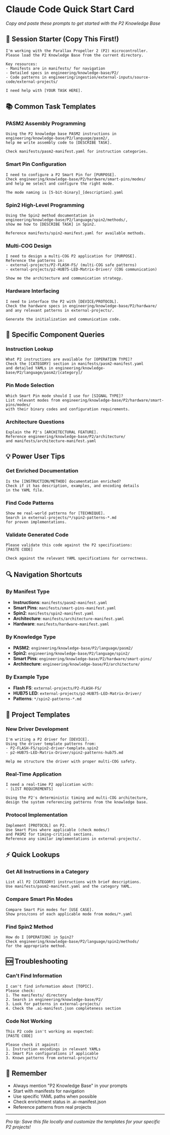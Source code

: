 # Claude Code Quick Start Card
*Copy and paste these prompts to get started with the P2 Knowledge Base*

## 🚀 Session Starter (Copy This First!)

```
I'm working with the Parallax Propeller 2 (P2) microcontroller. 
Please load the P2 Knowledge Base from the current directory.

Key resources:
- Manifests are in manifests/ for navigation
- Detailed specs in engineering/knowledge-base/P2/
- Code patterns in engineering/ingestion/external-inputs/source-code/external-projects/

I need help with [YOUR TASK HERE].
```

## 📚 Common Task Templates

### PASM2 Assembly Programming
```
Using the P2 knowledge base PASM2 instructions in 
engineering/knowledge-base/P2/language/pasm2/, 
help me write assembly code to [DESCRIBE TASK].

Check manifests/pasm2-manifest.yaml for instruction categories.
```

### Smart Pin Configuration
```
I need to configure a P2 Smart Pin for [PURPOSE].
Check engineering/knowledge-base/P2/hardware/smart-pins/modes/
and help me select and configure the right mode.

The mode naming is [5-bit-binary]_[description].yaml
```

### Spin2 High-Level Programming
```
Using the Spin2 method documentation in 
engineering/knowledge-base/P2/language/spin2/methods/,
show me how to [DESCRIBE TASK] in Spin2.

Reference manifests/spin2-manifest.yaml for available methods.
```

### Multi-COG Design
```
I need to design a multi-COG P2 application for [PURPOSE].
Reference the patterns in:
- external-projects/P2-FLASH-FS/ (multi-COG safe patterns)
- external-projects/p2-HUB75-LED-Matrix-Driver/ (COG communication)

Show me the architecture and communication strategy.
```

### Hardware Interfacing
```
I need to interface the P2 with [DEVICE/PROTOCOL].
Check the hardware specs in engineering/knowledge-base/P2/hardware/
and any relevant patterns in external-projects/.

Generate the initialization and communication code.
```

## 🎯 Specific Component Queries

### Instruction Lookup
```
What P2 instructions are available for [OPERATION TYPE]?
Check the [CATEGORY] section in manifests/pasm2-manifest.yaml
and detailed YAMLs in engineering/knowledge-base/P2/language/pasm2/[category]/
```

### Pin Mode Selection
```
Which Smart Pin mode should I use for [SIGNAL TYPE]?
List relevant modes from engineering/knowledge-base/P2/hardware/smart-pins/modes/
with their binary codes and configuration requirements.
```

### Architecture Questions
```
Explain the P2's [ARCHITECTURAL FEATURE].
Reference engineering/knowledge-base/P2/architecture/
and manifests/architecture-manifest.yaml
```

## 💡 Power User Tips

### Get Enriched Documentation
```
Is the [INSTRUCTION/METHOD] documentation enriched?
Check if it has description, examples, and encoding details
in the YAML file.
```

### Find Code Patterns
```
Show me real-world patterns for [TECHNIQUE].
Search in external-projects/*/spin2-patterns-*.md
for proven implementations.
```

### Validate Generated Code
```
Please validate this code against the P2 specifications:
[PASTE CODE]

Check against the relevant YAML specifications for correctness.
```

## 🔍 Navigation Shortcuts

### By Manifest Type
- **Instructions**: `manifests/pasm2-manifest.yaml`
- **Smart Pins**: `manifests/smart-pins-manifest.yaml`
- **Spin2**: `manifests/spin2-manifest.yaml`
- **Architecture**: `manifests/architecture-manifest.yaml`
- **Hardware**: `manifests/hardware-manifest.yaml`

### By Knowledge Type
- **PASM2**: `engineering/knowledge-base/P2/language/pasm2/`
- **Spin2**: `engineering/knowledge-base/P2/language/spin2/`
- **Smart Pins**: `engineering/knowledge-base/P2/hardware/smart-pins/`
- **Architecture**: `engineering/knowledge-base/P2/architecture/`

### By Example Type
- **Flash FS**: `external-projects/P2-FLASH-FS/`
- **HUB75 LED**: `external-projects/p2-HUB75-LED-Matrix-Driver/`
- **Patterns**: `*/spin2-patterns-*.md`

## 🎨 Project Templates

### New Driver Development
```
I'm writing a P2 driver for [DEVICE].
Using the driver template patterns from:
- P2-FLASH-FS/spin2-driver-template.spin2
- p2-HUB75-LED-Matrix-Driver/spin2-patterns-hub75.md

Help me structure the driver with proper multi-COG safety.
```

### Real-Time Application
```
I need a real-time P2 application with:
- [LIST REQUIREMENTS]

Using the P2's deterministic timing and multi-COG architecture,
design the system referencing patterns from the knowledge base.
```

### Protocol Implementation
```
Implement [PROTOCOL] on P2.
Use Smart Pins where applicable (check modes/)
and PASM2 for timing-critical sections.
Reference any similar implementations in external-projects/.
```

## ⚡ Quick Lookups

### Get All Instructions in a Category
```
List all P2 [CATEGORY] instructions with brief descriptions.
Use manifests/pasm2-manifest.yaml and the category YAML.
```

### Compare Smart Pin Modes
```
Compare Smart Pin modes for [USE CASE].
Show pros/cons of each applicable mode from modes/*.yaml
```

### Find Spin2 Method
```
How do I [OPERATION] in Spin2?
Check engineering/knowledge-base/P2/language/spin2/methods/
for the appropriate method.
```

## 🆘 Troubleshooting

### Can't Find Information
```
I can't find information about [TOPIC].
Please check:
1. The manifests/ directory
2. Search in engineering/knowledge-base/P2/
3. Look for patterns in external-projects/
4. Check the .ai-manifest.json completeness section
```

### Code Not Working
```
This P2 code isn't working as expected:
[PASTE CODE]

Please check it against:
1. Instruction encodings in relevant YAMLs
2. Smart Pin configurations if applicable
3. Known patterns from external-projects/
```

## 📝 Remember

- Always mention "P2 Knowledge Base" in your prompts
- Start with manifests for navigation
- Use specific YAML paths when possible
- Check enrichment status in .ai-manifest.json
- Reference patterns from real projects

---

*Pro tip: Save this file locally and customize the templates for your specific P2 projects!*